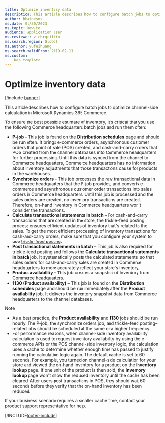 ```yaml
---
title: Optimize inventory data
description: This article describes how to configure batch jobs to optimize channel-side calculation in Microsoft Dynamics 365 Commerce.
author: hhainesms
ms.date: 01/30/2023
ms.topic: how-to
audience: Application User
ms.reviewer: v-chrgriffin
ms.search.region: Global
ms.author: yufeihuang
ms.search.validFrom: 2019-02-11
ms.custom: 
  - bap-template
---
```

# Optimize inventory data

[!include [banner](../includes/banner.md)]

This article describes how to configure batch jobs to optimize channel-side calculation in Microsoft Dynamics 365 Commerce.

To ensure the best possible estimate of inventory, it's critical that you use the following Commerce headquarters batch jobs and run them often:

- **P-job** – This job is found on the **Distribution schedules** page and should be run often. It brings e-commerce orders, asynchronous customer orders that point of sale (POS) created, and cash-and-carry orders that POS created from the channel databases into Commerce headquarters for further processing. Until this data is synced from the channel to Commerce headquarters, Commerce headquarters has no information about inventory adjustments that those transactions cause for products in the warehouses.
- **Synchronize orders** – This job processes the raw transactional data in Commerce headquarters that the P-job provides, and converts e-commerce and asynchronous customer order transactions into sales orders in Commerce headquarters. Until this job is processed and the sales orders are created, no inventory transactions are created. Therefore, on-hand inventory in Commerce headquarters won't consider the transactions.
- **Calculate transactional statements in batch** – For cash-and-carry transactions that are created in the store, the trickle-feed posting process ensures efficient updates of inventory that's related to the sales. To get the most efficient processing of inventory transactions for cash-and-carry orders, make sure that you configure your system to use [trickle-feed posting](./trickle-feed.md).
- **Post transactional statements in batch** – This job is also required for trickle-feed posting and follows the **Calculate transactional statements in batch** job. It systematically posts the calculated statements, so that sales orders for cash-and-carry sales are created in Commerce headquarters to more accurately reflect your store's inventory.
- **Product availability** – This job creates a snapshot of inventory from Commerce headquarters.
- **1130 (Product availability)** – This job is found on the **Distribution schedules** page and should be run immediately after the **Product availability** job. It delivers the inventory snapshot data from Commerce headquarters to the channel databases.

> [!NOTE]
> - As a best practice, the **Product availability** and **1130** jobs should be run hourly. The P-job, the synchronize orders job, and trickle-feed posting–related jobs should be scheduled at the same or a higher frequency.
> - For performance reasons, when channel-side inventory availability calculation is used to request inventory availability by using the e-commerce APIs or the POS channel-side inventory logic, the calculation uses a cache to determine whether enough time has passed to justify running the calculation logic again. The default cache is set to 60 seconds. For example, you turned on channel-side calculation for your store and viewed the on-hand inventory for a product on the **Inventory lookup** page. If one unit of the product is then sold, the **Inventory lookup** page won't show the reduced inventory until the cache has been cleared. After users post transactions in POS, they should wait 60 seconds before they verify that the on-hand inventory has been reduced.

If your business scenario requires a smaller cache time, contact your product support representative for help.

[!INCLUDE[footer-include](../includes/footer-banner.md)]
